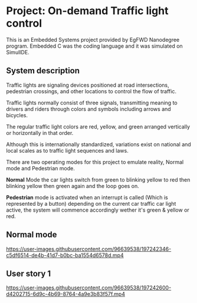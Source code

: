 # Project: On-demand Traffic light control
This is an Embedded Systems project provided by EgFWD Nanodegree program. Embedded C was the coding language and it was simulated on SimulIDE.

## System description

Traffic lights are signaling devices positioned at road intersections, pedestrian crossings, and other locations to control the flow of traffic.


Traffic lights normally consist of three signals, transmitting meaning to drivers and riders through colors and symbols including arrows and bicycles.

The regular traffic light colors are red, yellow, and green arranged vertically or horizontally in that order.

Although this is internationally standardized, variations exist on national and local scales as to traffic light sequences and laws.

There are two operating modes for this project to emulate reality, Normal mode and Pedestrian mode.

**Normal** Mode the car lights switch from green to blinking yellow to red then blinking yellow then green again and the loop goes on.

**Pedestrian** mode is activated when an interrupt is called (Which is represented by a button) depending on the current car traffic car light active, the system will commence accordingly wether it's green & yellow or red.

## Normal mode

https://user-images.githubusercontent.com/96639538/197242346-c5df6514-de4b-41d7-b0bc-ba1554d6578d.mp4

## User story 1

https://user-images.githubusercontent.com/96639538/197242600-d4202715-6d9c-4b69-8764-4a9e3b83f57f.mp4

